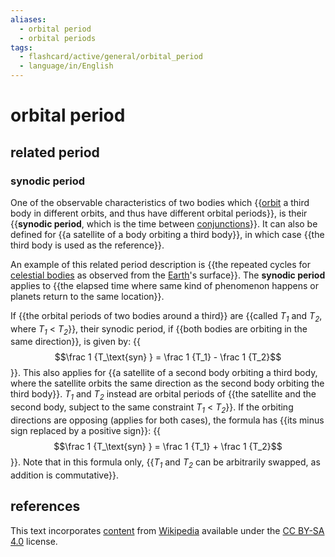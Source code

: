 ```yaml
---
aliases:
  - orbital period
  - orbital periods
tags:
  - flashcard/active/general/orbital_period
  - language/in/English
---
```


# orbital period

## related period

### synodic period

One of the observable characteristics of two bodies which {{[orbit](orbit.md) a third body in different orbits, and thus have different orbital periods}}, is their {{__synodic period__, which is the time between [conjunctions](conjunction%20(astronomy).md)}}. It can also be defined for {{a satellite of a body orbiting a third body}}, in which case {{the third body is used as the reference}}. <!--SR:!2024-09-11,52,310!2024-09-18,58,310!2024-10-01,66,310!2024-09-17,57,310-->

An example of this related period description is {{the repeated cycles for [celestial bodies](astronomical%20object.md) as observed from the [Earth](Earth.md)'s surface}}. The __synodic period__ applies to {{the elapsed time where same kind of phenomenon happens or planets return to the same location}}. <!--SR:!2024-11-23,95,290!2025-01-15,133,290-->

If {{the orbital periods of two bodies around a third}} are {{called _T<sub>1</sub>_ and _T<sub>2</sub>_, where _T<sub>1</sub>_ < _T<sub>2</sub>_}}, their synodic period, if {{both bodies are orbiting in the same direction}}, is given by: {{$$\frac 1 {T_\text{syn} } = \frac 1 {T_1} - \frac 1 {T_2}$$}}. This also applies for {{a satellite of a second body orbiting a third body, where the satellite orbits the same direction as the second body orbiting the third body}}. _T<sub>1</sub>_ and _T<sub>2</sub>_ instead are orbital periods of {{the satellite and the second body, subject to the same constraint _T<sub>1</sub>_ < _T<sub>2</sub>_}}. If the orbiting directions are opposing (applies for both cases), the formula has {{its minus sign replaced by a positive sign}}: {{$$\frac 1 {T_\text{syn} } = \frac 1 {T_1} + \frac 1 {T_2}$$}}. Note that in this formula only, {{_T<sub>1</sub>_ and _T<sub>2</sub>_ can be arbitrarily swapped, as addition is commutative}}. <!--SR:!2024-09-27,62,310!2024-09-26,61,310!2024-09-07,48,310!2024-10-02,67,310!2024-09-06,45,290!2024-11-08,92,290!2025-02-28,176,310!2024-09-28,63,310!2025-02-10,162,310-->

## references

This text incorporates [content](https://en.wikipedia.org/wiki/orbital_period) from [Wikipedia](Wikipedia.md) available under the [CC BY-SA 4.0](https://creativecommons.org/licenses/by-sa/4.0/) license.

